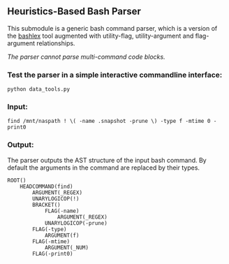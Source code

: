## Heuristics-Based Bash Parser

This submodule is a generic bash command parser, which is a version of the [bashlex](https://github.com/idank/bashlex) tool augmented with utility-flag, utility-argument and flag-argument relationships. 

_The parser cannot parse multi-command code blocks._

### Test the parser in a simple interactive commandline interface:

```
python data_tools.py
```

### Input: 
```
find /mnt/naspath ! \( -name .snapshot -prune \) -type f -mtime 0 -print0
```

### Output:
The parser outputs the AST structure of the input bash command. By default the arguments in the command are replaced by their types.
```
ROOT()
    HEADCOMMAND(find)
        ARGUMENT(_REGEX)
        UNARYLOGICOP(!)
        BRACKET()
            FLAG(-name)
                ARGUMENT(_REGEX)
            UNARYLOGICOP(-prune)
        FLAG(-type)
            ARGUMENT(f)
        FLAG(-mtime)
            ARGUMENT(_NUM)
        FLAG(-print0)
 ```
